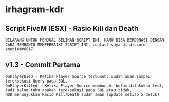 # irhagram-kdr
Script FiveM (ESX) - Rasio Kill dan Death
---------------
``
DILARANG UNTUK MENJUAL BELIKAN SCRIPT INI,
KAMU BISA BERDONASI DENGAN CARA MEMBANTU MEMPERBAIKI SCRIPT INI,
contact saya di discord anoni4m#6817
``

v1.3 - Commit Pertama
-------------------------
```
OnPlayerDied - Ketika Player Source terbunuh: sudah aman sampai tereksekusi Query pada SQL,
OnPlayerKilled - Ketika Player Source membunuh: belum dilakukan test, jadi belum tahu apakah tereksekusi pada SQL atau tidak,
HUD menunjukkan Rasio Kill/Death sudah aman (update setiap 5 detik)
```


